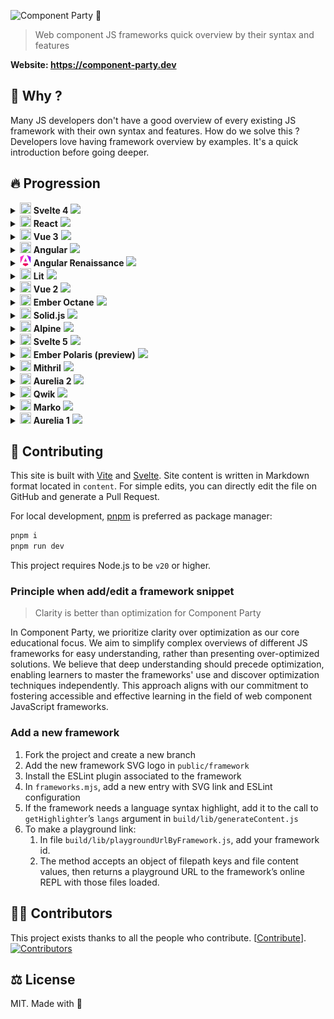 ![Component Party 🎉](.github/banner.webp)

> Web component JS frameworks quick overview by their syntax and features

**Website: <https://component-party.dev>**

## 🤔 Why ?

Many JS developers don't have a good overview of every existing JS framework with their own syntax and features.
How do we solve this ? Developers love having framework overview by examples. It's a quick introduction before going deeper.

## 🔥 Progression

<!-- progression start -->
<details>
  <summary>
      <img width="18" height="18" src="public/framework/svelte.svg" />
      <b>Svelte 4</b>
      <img src="https://us-central1-progress-markdown.cloudfunctions.net/progress/100" />
  </summary>
  * [x] Reactivity
   * [x] Declare state
   * [x] Update state
   * [x] Computed state
* [x] Templating
   * [x] Minimal template
   * [x] Styling
   * [x] Loop
   * [x] Event click
   * [x] Dom ref
   * [x] Conditional
* [x] Lifecycle
   * [x] On mount
   * [x] On unmount
* [x] Component composition
   * [x] Props
   * [x] Emit to parent
   * [x] Slot
   * [x] Slot fallback
   * [x] Context
* [x] Form input
   * [x] Input text
   * [x] Checkbox
   * [x] Radio
   * [x] Select
* [x] Webapp features
   * [x] Render app
   * [x] Fetch data

</details>
<details>
  <summary>
      <img width="18" height="18" src="public/framework/react.svg" />
      <b>React</b>
      <img src="https://us-central1-progress-markdown.cloudfunctions.net/progress/100" />
  </summary>
  * [x] Reactivity
   * [x] Declare state
   * [x] Update state
   * [x] Computed state
* [x] Templating
   * [x] Minimal template
   * [x] Styling
   * [x] Loop
   * [x] Event click
   * [x] Dom ref
   * [x] Conditional
* [x] Lifecycle
   * [x] On mount
   * [x] On unmount
* [x] Component composition
   * [x] Props
   * [x] Emit to parent
   * [x] Slot
   * [x] Slot fallback
   * [x] Context
* [x] Form input
   * [x] Input text
   * [x] Checkbox
   * [x] Radio
   * [x] Select
* [x] Webapp features
   * [x] Render app
   * [x] Fetch data

</details>
<details>
  <summary>
      <img width="18" height="18" src="public/framework/vue.svg" />
      <b>Vue 3</b>
      <img src="https://us-central1-progress-markdown.cloudfunctions.net/progress/100" />
  </summary>
  * [x] Reactivity
   * [x] Declare state
   * [x] Update state
   * [x] Computed state
* [x] Templating
   * [x] Minimal template
   * [x] Styling
   * [x] Loop
   * [x] Event click
   * [x] Dom ref
   * [x] Conditional
* [x] Lifecycle
   * [x] On mount
   * [x] On unmount
* [x] Component composition
   * [x] Props
   * [x] Emit to parent
   * [x] Slot
   * [x] Slot fallback
   * [x] Context
* [x] Form input
   * [x] Input text
   * [x] Checkbox
   * [x] Radio
   * [x] Select
* [x] Webapp features
   * [x] Render app
   * [x] Fetch data

</details>
<details>
  <summary>
      <img width="18" height="18" src="public/framework/angular.svg" />
      <b>Angular</b>
      <img src="https://us-central1-progress-markdown.cloudfunctions.net/progress/100" />
  </summary>
  * [x] Reactivity
   * [x] Declare state
   * [x] Update state
   * [x] Computed state
* [x] Templating
   * [x] Minimal template
   * [x] Styling
   * [x] Loop
   * [x] Event click
   * [x] Dom ref
   * [x] Conditional
* [x] Lifecycle
   * [x] On mount
   * [x] On unmount
* [x] Component composition
   * [x] Props
   * [x] Emit to parent
   * [x] Slot
   * [x] Slot fallback
   * [x] Context
* [x] Form input
   * [x] Input text
   * [x] Checkbox
   * [x] Radio
   * [x] Select
* [x] Webapp features
   * [x] Render app
   * [x] Fetch data

</details>
<details>
  <summary>
      <img width="18" height="18" src="public/framework/angular-renaissance.svg" />
      <b>Angular Renaissance</b>
      <img src="https://us-central1-progress-markdown.cloudfunctions.net/progress/100" />
  </summary>
  * [x] Reactivity
   * [x] Declare state
   * [x] Update state
   * [x] Computed state
* [x] Templating
   * [x] Minimal template
   * [x] Styling
   * [x] Loop
   * [x] Event click
   * [x] Dom ref
   * [x] Conditional
* [x] Lifecycle
   * [x] On mount
   * [x] On unmount
* [x] Component composition
   * [x] Props
   * [x] Emit to parent
   * [x] Slot
   * [x] Slot fallback
   * [x] Context
* [x] Form input
   * [x] Input text
   * [x] Checkbox
   * [x] Radio
   * [x] Select
* [x] Webapp features
   * [x] Render app
   * [x] Fetch data

</details>
<details>
  <summary>
      <img width="18" height="18" src="public/framework/lit.svg" />
      <b>Lit</b>
      <img src="https://us-central1-progress-markdown.cloudfunctions.net/progress/100" />
  </summary>
  * [x] Reactivity
   * [x] Declare state
   * [x] Update state
   * [x] Computed state
* [x] Templating
   * [x] Minimal template
   * [x] Styling
   * [x] Loop
   * [x] Event click
   * [x] Dom ref
   * [x] Conditional
* [x] Lifecycle
   * [x] On mount
   * [x] On unmount
* [x] Component composition
   * [x] Props
   * [x] Emit to parent
   * [x] Slot
   * [x] Slot fallback
   * [x] Context
* [x] Form input
   * [x] Input text
   * [x] Checkbox
   * [x] Radio
   * [x] Select
* [x] Webapp features
   * [x] Render app
   * [x] Fetch data

</details>
<details>
  <summary>
      <img width="18" height="18" src="public/framework/vue.svg" />
      <b>Vue 2</b>
      <img src="https://us-central1-progress-markdown.cloudfunctions.net/progress/100" />
  </summary>
  * [x] Reactivity
   * [x] Declare state
   * [x] Update state
   * [x] Computed state
* [x] Templating
   * [x] Minimal template
   * [x] Styling
   * [x] Loop
   * [x] Event click
   * [x] Dom ref
   * [x] Conditional
* [x] Lifecycle
   * [x] On mount
   * [x] On unmount
* [x] Component composition
   * [x] Props
   * [x] Emit to parent
   * [x] Slot
   * [x] Slot fallback
   * [x] Context
* [x] Form input
   * [x] Input text
   * [x] Checkbox
   * [x] Radio
   * [x] Select
* [x] Webapp features
   * [x] Render app
   * [x] Fetch data

</details>
<details>
  <summary>
      <img width="18" height="18" src="public/framework/ember.svg" />
      <b>Ember Octane</b>
      <img src="https://us-central1-progress-markdown.cloudfunctions.net/progress/96" />
  </summary>
  * [x] Reactivity
   * [x] Declare state
   * [x] Update state
   * [x] Computed state
* [x] Templating
   * [x] Minimal template
   * [x] Styling
   * [x] Loop
   * [x] Event click
   * [x] Dom ref
   * [x] Conditional
* [x] Lifecycle
   * [x] On mount
   * [x] On unmount
* [x] Component composition
   * [x] Props
   * [x] Emit to parent
   * [x] Slot
   * [x] Slot fallback
   * [x] Context
* [x] Form input
   * [x] Input text
   * [x] Checkbox
   * [x] Radio
   * [x] Select
* [ ] Webapp features
   * [ ] Render app
   * [x] Fetch data

</details>
<details>
  <summary>
      <img width="18" height="18" src="public/framework/solid.svg" />
      <b>Solid.js</b>
      <img src="https://us-central1-progress-markdown.cloudfunctions.net/progress/100" />
  </summary>
  * [x] Reactivity
   * [x] Declare state
   * [x] Update state
   * [x] Computed state
* [x] Templating
   * [x] Minimal template
   * [x] Styling
   * [x] Loop
   * [x] Event click
   * [x] Dom ref
   * [x] Conditional
* [x] Lifecycle
   * [x] On mount
   * [x] On unmount
* [x] Component composition
   * [x] Props
   * [x] Emit to parent
   * [x] Slot
   * [x] Slot fallback
   * [x] Context
* [x] Form input
   * [x] Input text
   * [x] Checkbox
   * [x] Radio
   * [x] Select
* [x] Webapp features
   * [x] Render app
   * [x] Fetch data

</details>
<details>
  <summary>
      <img width="18" height="18" src="public/framework/alpine.svg" />
      <b>Alpine</b>
      <img src="https://us-central1-progress-markdown.cloudfunctions.net/progress/96" />
  </summary>
  * [x] Reactivity
   * [x] Declare state
   * [x] Update state
   * [x] Computed state
* [x] Templating
   * [x] Minimal template
   * [x] Styling
   * [x] Loop
   * [x] Event click
   * [x] Dom ref
   * [x] Conditional
* [x] Lifecycle
   * [x] On mount
   * [x] On unmount
* [ ] Component composition
   * [x] Props
   * [x] Emit to parent
   * [x] Slot
   * [x] Slot fallback
   * [ ] Context
* [x] Form input
   * [x] Input text
   * [x] Checkbox
   * [x] Radio
   * [x] Select
* [x] Webapp features
   * [x] Render app
   * [x] Fetch data

</details>
<details>
  <summary>
      <img width="18" height="18" src="public/framework/svelte.svg" />
      <b>Svelte 5</b>
      <img src="https://us-central1-progress-markdown.cloudfunctions.net/progress/100" />
  </summary>
  * [x] Reactivity
   * [x] Declare state
   * [x] Update state
   * [x] Computed state
* [x] Templating
   * [x] Minimal template
   * [x] Styling
   * [x] Loop
   * [x] Event click
   * [x] Dom ref
   * [x] Conditional
* [x] Lifecycle
   * [x] On mount
   * [x] On unmount
* [x] Component composition
   * [x] Props
   * [x] Emit to parent
   * [x] Slot
   * [x] Slot fallback
   * [x] Context
* [x] Form input
   * [x] Input text
   * [x] Checkbox
   * [x] Radio
   * [x] Select
* [x] Webapp features
   * [x] Render app
   * [x] Fetch data

</details>
<details>
  <summary>
      <img width="18" height="18" src="public/framework/ember.svg" />
      <b>Ember Polaris (preview)</b>
      <img src="https://us-central1-progress-markdown.cloudfunctions.net/progress/91" />
  </summary>
  * [x] Reactivity
   * [x] Declare state
   * [x] Update state
   * [x] Computed state
* [x] Templating
   * [x] Minimal template
   * [x] Styling
   * [x] Loop
   * [x] Event click
   * [x] Dom ref
   * [x] Conditional
* [x] Lifecycle
   * [x] On mount
   * [x] On unmount
* [x] Component composition
   * [x] Props
   * [x] Emit to parent
   * [x] Slot
   * [x] Slot fallback
   * [x] Context
* [x] Form input
   * [x] Input text
   * [x] Checkbox
   * [x] Radio
   * [x] Select
* [ ] Webapp features
   * [ ] Render app
   * [ ] Fetch data

</details>
<details>
  <summary>
      <img width="18" height="18" src="public/framework/mithril.svg" />
      <b>Mithril</b>
      <img src="https://us-central1-progress-markdown.cloudfunctions.net/progress/100" />
  </summary>
  * [x] Reactivity
   * [x] Declare state
   * [x] Update state
   * [x] Computed state
* [x] Templating
   * [x] Minimal template
   * [x] Styling
   * [x] Loop
   * [x] Event click
   * [x] Dom ref
   * [x] Conditional
* [x] Lifecycle
   * [x] On mount
   * [x] On unmount
* [x] Component composition
   * [x] Props
   * [x] Emit to parent
   * [x] Slot
   * [x] Slot fallback
   * [x] Context
* [x] Form input
   * [x] Input text
   * [x] Checkbox
   * [x] Radio
   * [x] Select
* [x] Webapp features
   * [x] Render app
   * [x] Fetch data

</details>
<details>
  <summary>
      <img width="18" height="18" src="public/framework/aurelia.svg" />
      <b>Aurelia 2</b>
      <img src="https://us-central1-progress-markdown.cloudfunctions.net/progress/100" />
  </summary>
  * [x] Reactivity
   * [x] Declare state
   * [x] Update state
   * [x] Computed state
* [x] Templating
   * [x] Minimal template
   * [x] Styling
   * [x] Loop
   * [x] Event click
   * [x] Dom ref
   * [x] Conditional
* [x] Lifecycle
   * [x] On mount
   * [x] On unmount
* [x] Component composition
   * [x] Props
   * [x] Emit to parent
   * [x] Slot
   * [x] Slot fallback
   * [x] Context
* [x] Form input
   * [x] Input text
   * [x] Checkbox
   * [x] Radio
   * [x] Select
* [x] Webapp features
   * [x] Render app
   * [x] Fetch data

</details>
<details>
  <summary>
      <img width="18" height="18" src="public/framework/qwik.svg" />
      <b>Qwik</b>
      <img src="https://us-central1-progress-markdown.cloudfunctions.net/progress/100" />
  </summary>
  * [x] Reactivity
   * [x] Declare state
   * [x] Update state
   * [x] Computed state
* [x] Templating
   * [x] Minimal template
   * [x] Styling
   * [x] Loop
   * [x] Event click
   * [x] Dom ref
   * [x] Conditional
* [x] Lifecycle
   * [x] On mount
   * [x] On unmount
* [x] Component composition
   * [x] Props
   * [x] Emit to parent
   * [x] Slot
   * [x] Slot fallback
   * [x] Context
* [x] Form input
   * [x] Input text
   * [x] Checkbox
   * [x] Radio
   * [x] Select
* [x] Webapp features
   * [x] Render app
   * [x] Fetch data

</details>
<details>
  <summary>
      <img width="18" height="18" src="public/framework/marko.svg" />
      <b>Marko</b>
      <img src="https://us-central1-progress-markdown.cloudfunctions.net/progress/100" />
  </summary>
  * [x] Reactivity
   * [x] Declare state
   * [x] Update state
   * [x] Computed state
* [x] Templating
   * [x] Minimal template
   * [x] Styling
   * [x] Loop
   * [x] Event click
   * [x] Dom ref
   * [x] Conditional
* [x] Lifecycle
   * [x] On mount
   * [x] On unmount
* [x] Component composition
   * [x] Props
   * [x] Emit to parent
   * [x] Slot
   * [x] Slot fallback
   * [x] Context
* [x] Form input
   * [x] Input text
   * [x] Checkbox
   * [x] Radio
   * [x] Select
* [x] Webapp features
   * [x] Render app
   * [x] Fetch data

</details>
<details>
  <summary>
      <img width="18" height="18" src="public/framework/aurelia.svg" />
      <b>Aurelia 1</b>
      <img src="https://us-central1-progress-markdown.cloudfunctions.net/progress/91" />
  </summary>
  * [x] Reactivity
   * [x] Declare state
   * [x] Update state
   * [x] Computed state
* [x] Templating
   * [x] Minimal template
   * [x] Styling
   * [x] Loop
   * [x] Event click
   * [x] Dom ref
   * [x] Conditional
* [x] Lifecycle
   * [x] On mount
   * [x] On unmount
* [ ] Component composition
   * [x] Props
   * [x] Emit to parent
   * [x] Slot
   * [x] Slot fallback
   * [ ] Context
* [x] Form input
   * [x] Input text
   * [x] Checkbox
   * [x] Radio
   * [x] Select
* [ ] Webapp features
   * [ ] Render app
   * [x] Fetch data

</details>
<!-- progression end -->

## 🤝 Contributing

This site is built with [Vite](https://vitejs.dev) and [Svelte](https://svelte.dev). Site content is written in Markdown format located in `content`. For simple edits, you can directly edit the file on GitHub and generate a Pull Request.

For local development, [pnpm](https://pnpm.io/) is preferred as package manager:

```bash
pnpm i
pnpm run dev
```

This project requires Node.js to be `v20` or higher.

### Principle when add/edit a framework snippet

> Clarity is better than optimization for Component Party

In Component Party, we prioritize clarity over optimization as our core educational focus. We aim to simplify complex overviews of different JS frameworks for easy understanding, rather than presenting over-optimized solutions.
We believe that deep understanding should precede optimization, enabling learners to master the frameworks' use and discover optimization techniques independently. This approach aligns with our commitment to fostering accessible and effective learning in the field of web component JavaScript frameworks.

### Add a new framework

1.  Fork the project and create a new branch
2.  Add the new framework SVG logo in `public/framework`
3.  Install the ESLint plugin associated to the framework
4.  In `frameworks.mjs`, add a new entry with SVG link and ESLint configuration
5.  If the framework needs a language syntax highlight, add it to the call to `getHighlighter`’s `langs` argument in `build/lib/generateContent.js`
6.  To make a playground link:
    1. In file `build/lib/playgroundUrlByFramework.js`, add your framework id.
    2. The method accepts an object of filepath keys and file content values, then returns a playground URL to the framework’s online REPL with those files loaded.

## 🧑‍💻 Contributors

This project exists thanks to all the people who contribute. \[[Contribute](CONTRIBUTING.md)].
[![Contributors](https://opencollective.com/component-party/contributors.svg?width=890&button=false)](https://github.com/matschik/component-party/graphs/contributors)

## ⚖️ License

MIT. Made with 💖
